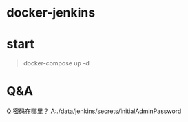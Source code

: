 # docker-jenkins
# start
> docker-compose up -d

# Q&A
Q:密码在哪里？
A:./data/jenkins/secrets/initialAdminPassword
